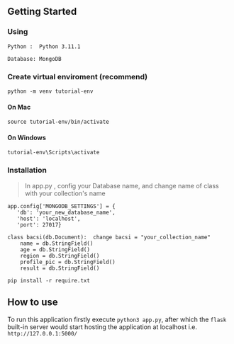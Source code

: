 ## Getting Started
### Using
`Python :  Python 3.11.1 `

`Database: MongoDB`
### Create virtual enviroment (recommend)
```
python -m venv tutorial-env
```
#### On Mac
```
source tutorial-env/bin/activate
```
#### On Windows
```
tutorial-env\Scripts\activate
```
### Installation

> In app.py , config your Database name, and change name of class with your collection's name
 ``` 
 app.config['MONGODB_SETTINGS'] = {
    'db': 'your_new_database_name', 
    'host': 'localhost',
    'port': 27017} 
```
```
class bacsi(db.Document):  change bacsi = "your_collection_name"
    name = db.StringField()
    age = db.StringField()
    region = db.StringField()
    profile_pic = db.StringField()
    result = db.StringField()
```


```
pip install -r require.txt
```

## How to use

To run this application firstly execute `python3 app.py`, after which the `flask` built-in server would start hosting the application at localhost i.e.
`http://127.0.0.1:5000/`
